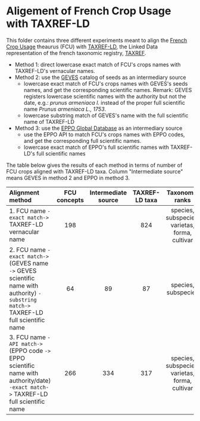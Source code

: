 # Aligement of French Crop Usage with TAXREF-LD

This folder contains three different experiments meant to align the [French Crop Usage](http://ontology.irstea.fr/pmwiki.php/Site/FrenchCropUsage) theaurus (FCU) with [TAXREF-LD](https://github.com/frmichel/taxref-ld/), the Linked Data representation of the french taxonomic registry, [TAXREF](https://inpn.mnhn.fr/programme/referentiel-taxonomique-taxref?lg=en).

- Method 1: direct lowercase exact match of FCU's crops names with TAXREF-LD's vernacular names.
- Method 2: use the [GEVES](https://www.geves.fr/) catalog of seeds as an intermediary source
    - lowercase exact match of FCU's crops names with GEVES's seeds names, and get the corresponding scientific names. Remark: GEVES registers lowercase scientific names with the authority but not the date, e.g.: *prunus armeniaca l.* instead of the proper full scientific name *Prunus armeniaca L., 1753*.
    - lowercase substring match of GEVES's name with the full scientific name of TAXREF-LD
- Method 3: use the [EPPO Global Database](https://gd.eppo.int/) as an intermediary source
    - use the EPPO API to match FCU's crops names with EPPO codes, and get the corresponding full scientific names.
    - lowercase exact match of EPPO's full scientific names with TAXREF-LD's full scientific names
    
The table below gives the results of each method in terms of number of FCU crops aligned with TAXREF-LD taxa. Column "Intermediate source" means GEVES in method 2 and EPPO in method 3.


| Alignment method   | FCU concepts | Intermediate source | TAXREF-LD taxa | Taxonomic ranks |
| :-- |       :--:   |         :--: |           :--: | :--: |
| 1. FCU name `-exact match->` TAXREF-LD vernacular name | 198 | | 824 | species, subspecies, varietas, forma, cultivar |
| 2. FCU name `-exact match->` (GEVES name `->` GEVES scientific name with authority) `-substring match->` TAXREF-LD full scientific name | 64 | 89  | 87 | species, subspecies |
| 3. FCU name `-API match->` (EPPO code `->` EPPO scientific name with authority/date) `-exact match->` TAXREF-LD full scientific name | 266 | 334 | 317 | species, subspecies, varietas, forma, cultivar |
